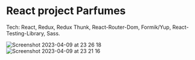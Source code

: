 # React project Parfumes

Tech: React, Redux, Redux Thunk, React-Router-Dom, Formik/Yup, React-Testing-Library, Sass. 


![Screenshot 2023-04-09 at 23 26 18](https://user-images.githubusercontent.com/101652883/230794930-b2e0dbbb-8e92-4269-8c23-6a6effc08657.png)
![Screenshot 2023-04-09 at 23 21 16](https://user-images.githubusercontent.com/101652883/230794769-a92e707b-eeff-4f32-91e8-690255b14dab.png)
